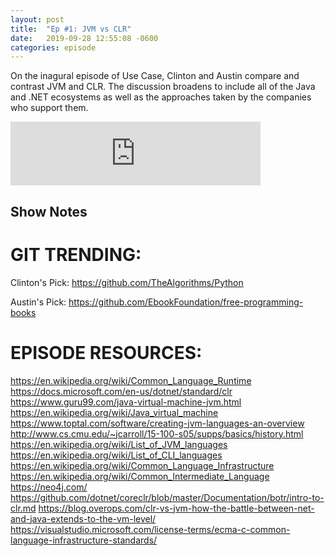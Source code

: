 ```yaml
---
layout: post
title:  "Ep #1: JVM vs CLR"
date:   2019-09-28 12:55:08 -0600
categories: episode
---
```


On the inagural episode of Use Case, Clinton and Austin compare and contrast JVM and CLR. The discussion broadens to include all of the Java and .NET ecosystems as well as the approaches taken by the companies who support them. 

<iframe src="https://anchor.fm/use-case/embed/episodes/1---JVM-vs-CLR-e59l8h" height="102px" width="400px" frameborder="0" scrolling="no"></iframe>

## Show Notes

# GIT TRENDING: 

Clinton's Pick: <https://github.com/TheAlgorithms/Python>

Austin's Pick: <https://github.com/EbookFoundation/free-programming-books>

# EPISODE RESOURCES: 

<https://en.wikipedia.org/wiki/Common_Language_Runtime>
<https://docs.microsoft.com/en-us/dotnet/standard/clr>
<https://www.guru99.com/java-virtual-machine-jvm.html>
<https://en.wikipedia.org/wiki/Java_virtual_machine>
<https://www.toptal.com/software/creating-jvm-languages-an-overview>
<http://www.cs.cmu.edu/~jcarroll/15-100-s05/supps/basics/history.html>
<https://en.wikipedia.org/wiki/List_of_JVM_languages>
<https://en.wikipedia.org/wiki/List_of_CLI_languages>
<https://en.wikipedia.org/wiki/Common_Language_Infrastructure>
<https://en.wikipedia.org/wiki/Common_Intermediate_Language>
<https://neo4j.com/>
<https://github.com/dotnet/coreclr/blob/master/Documentation/botr/intro-to-clr.md>
<https://blog.overops.com/clr-vs-jvm-how-the-battle-between-net-and-java-extends-to-the-vm-level/>
<https://visualstudio.microsoft.com/license-terms/ecma-c-common-language-infrastructure-standards/>